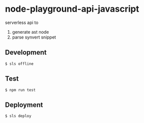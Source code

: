 # node-playground-api-javascript

serverless api to

1. generate ast node
2. parse synvert snippet

## Development

```
$ sls offline
```

## Test

```
$ npm run test
```

## Deployment

```
$ sls deploy
```

